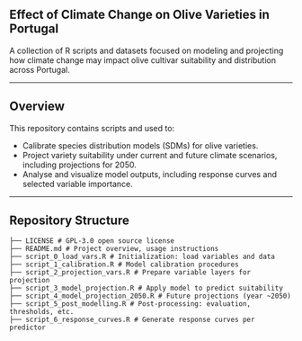 ## Effect of Climate Change on Olive Varieties in Portugal ##

A collection of R scripts and datasets focused on modeling and projecting how climate change may impact olive cultivar suitability and distribution across Portugal.

---

##  Overview

This repository contains scripts and used to:

- Calibrate species distribution models (SDMs) for olive varieties.
- Project variety suitability under current and future climate scenarios, including projections for 2050.
- Analyse and visualize model outputs, including response curves and selected variable importance.

---

## Repository Structure

```
├── LICENSE # GPL-3.0 open source license
├── README.md # Project overview, usage instructions
├── script_0_load_vars.R # Initialization: load variables and data
├── script_1_calibration.R # Model calibration procedures
├── script_2_projection_vars.R # Prepare variable layers for projection
├── script_3_model_projection.R # Apply model to predict suitability
├── script_4_model_projection_2050.R # Future projections (year ~2050)
├── script_5_post_modelling.R # Post-processing: evaluation, thresholds, etc.
├── script_6_response_curves.R # Generate response curves per predictor

```
